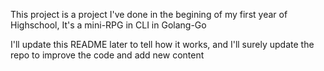 This project is a project I've done in the begining of my first year of Highschool, It's a mini-RPG in CLI in Golang-Go

I'll update this README later to tell how it works, and I'll surely update the repo to improve the code and add new content
